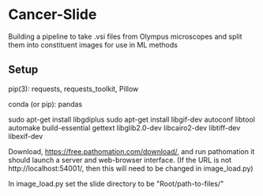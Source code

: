 # Cancer-Slide
Building a pipeline to take .vsi files from Olympus microscopes and split them into constituent images for use in ML methods


## Setup

pip(3): requests, requests_toolkit, Pillow

conda (or pip): pandas

sudo apt-get install libgdiplus
sudo apt-get install libgif-dev autoconf libtool automake build-essential gettext libglib2.0-dev libcairo2-dev libtiff-dev libexif-dev

Download, https://free.pathomation.com/download/, 
and run pathomation it should launch a server and web-browser interface.
(If the URL is not http://localhost:54001/, then this will need to be changed in image_load.py)

In image_load.py set the slide directory to be "Root/path-to-files/" 